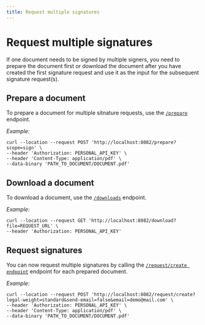 ```yaml
---
title: Request multiple signatures
---
```


# Request multiple signatures

If one document needs to be signed by multiple signers, you need to prepare the document
first or download the document after you have created the first signature request and
use it as the input for the subsequent signature request(s).

## Prepare a document

To prepare a document for multiple sitnature requests,
use the [`/prepare`](../references/api#post-/prepare) endpoint.

_Example:_

```shell
curl --location --request POST 'http://localhost:8082/prepare?scope=sign' \
--header 'Authorization: PERSONAL_API_KEY' \
--header 'Content-Type: application/pdf' \
--data-binary 'PATH_TO_DOCUMENT/DOCUMENT.pdf'
```

## Download a document

To download a document, use the [`/downloads`](../references/api#get-/downloads) endpoint.

_Example:_

```shell
curl --location --request GET 'http://localhost:8082/download?file=REQUEST_URL' \
--header 'Authorization: PERSONAL_API_KEY'
```

## Request signatures

You can now request multiple signatures by calling the [`/request/create endpoint`](../references/api#post-/request/create) endpoint
for each prepared document.

_Example:_

```shell
curl --location --request POST 'http://localhost:8082/request/create?legal-weight=standard&send-email=false&email=demo@mail.com' \
--header 'Authorization: PERSONAL_API_KEY' \
--header 'Content-Type: application/pdf' \
--data-binary 'PATH_TO_DOCUMENT/DOCUMENT.pdf'
```
